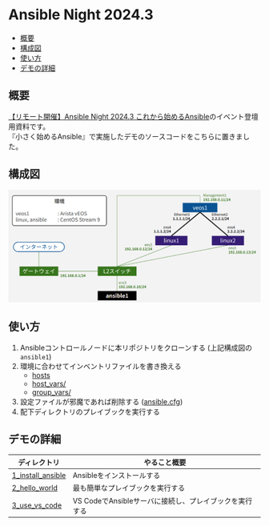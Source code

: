 # Ansible Night 2024.3

- [概要](#概要)
- [構成図](#構成図)
- [使い方](#使い方)
- [デモの詳細](#デモの詳細)

## 概要

[【リモート開催】Ansible Night 2024.3 これから始めるAnsible](https://ansible-users.connpass.com/event/310794/)のイベント登壇用資料です。  
『小さく始めるAnsible』で実施したデモのソースコードをこちらに置きました。

## 構成図

![images/network_diagram.png](images/network_diagram.png)

## 使い方

1. Ansibleコントロールノードに本リポジトリをクローンする (上記構成図の`ansible1`)
2. 環境に合わせてインベントリファイルを書き換える
   - [hosts](hosts)
   - [host_vars/](host_vars/)
   - [group_vars/](group_vars/)
3. 設定ファイルが邪魔であれば削除する ([ansible.cfg](ansible.cfg))
4. 配下ディレクトリのプレイブックを実行する

## デモの詳細

| ディレクトリ | やること概要 |
| ---------- | ---------- |
| [1_install_ansible](1_install_ansible) | Ansibleをインストールする |
| [2_hello_world](2_hello_world) | 最も簡単なプレイブックを実行する |
| [3_use_vs_code](3_use_vs_code) | VS CodeでAnsibleサーバに接続し、プレイブックを実行する |
